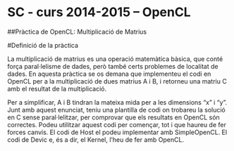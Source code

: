 SC - curs 2014-2015 – OpenCL
======================================
##Pràctica de OpenCL: Multiplicació de Matrius

#Definició de la pràctica

La multiplicació de matrius es una operació matemàtica bàsica, que conté força paral·lelisme de dades, però també certs problemes de localitat de dades. En aquesta pràctica se os demana que implementeu el codi en OpenCL per a la multiplicació de dues matrius A i B, i retorneu una matriu C amb el resultat de la multiplicació.

Per a simplificar, A i B tindran la mateixa mida per a les dimensions “x” i “y”. Junt amb aquest enunciat, teniu una plantilla de codi on trobareu la solució en C sense paral·lelitzar, per comprovar que els resultats en OpenCL són  correctes. Podeu utilitzar aquest codi per començar, tot i que haureu  de fer forces canvis. El codi de Host el podeu implementar amb  SimpleOpenCL. El codi de Devic e, és a dir, el Kernel, l’heu de fer amb OpenCL.
